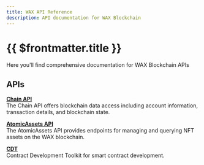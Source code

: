 ```yaml
---
title: WAX API Reference
description: API documentation for WAX Blockchain
---
```


# {{ $frontmatter.title }}

Here you'll find comprehensive documentation for WAX Blockchain APIs

## APIs

**[Chain API](/apis/chain-api.html)**  
The Chain API offers blockchain data access including account information, transaction details, and blockchain state.

**[AtomicAssets API](/apis/atomic-api.html)**  
The AtomicAssets API provides endpoints for managing and querying NFT assets on the WAX blockchain.

**[CDT](/build/api-reference/cdt_api)**  
Contract Development Toolkit for smart contract development.
